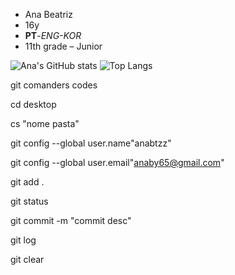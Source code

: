 - Ana Beatriz
- 16y
- **PT**-*ENG-KOR*
- 11th grade – Junior

![Ana's GitHub stats](https://github-readme-stats.vercel.app/api?username=anabtzz&show_icons=true&bg_color=00000000) 
![Top Langs](https://github-readme-stats.vercel.app/api/top-langs/?username=anabtzz&show_icons=true&bg_color=00000000)

git comanders codes

cd desktop

cs "nome pasta"

git config --global user.name"anabtzz"

git config --global user.email"anaby65@gmail.com"

git add .

git status 

git commit -m "commit desc"

git log 

git clear

